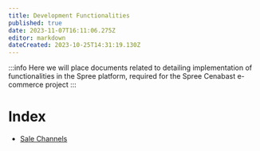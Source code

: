 ```yaml
---
title: Development Functionalities
published: true
date: 2023-11-07T16:11:06.275Z
editor: markdown
dateCreated: 2023-10-25T14:31:19.130Z
---
```


:::info
Here we will place documents related to detailing implementation of functionalities in the Spree platform, required for the Spree Cenabast e-commerce project
:::

# Index

- [Sale Channels](sale-channels.md)